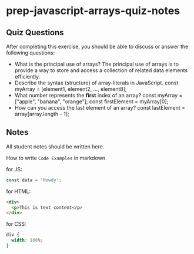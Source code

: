 # prep-javascript-arrays-quiz-notes

## Quiz Questions

After completing this exercise, you should be able to discuss or answer the following questions:

- What is the principal use of arrays?
  The principal use of arrays is to provide a way to store and access a collection of related data elements efficiently.
- Describe the syntax (structure) of array-literals in JavaScript.
  const myArray = [element1, element2, ..., element8];
- What number represents the **first** index of an array?
  const myArray = ["apple", "banana", "orange"];
  const firstElement = myArray[0];
- How can you access the last element of an array?
  const lastElement = array[array.length - 1];

## Notes

All student notes should be written here.

How to write `Code Examples` in markdown

for JS:

```javascript
const data = 'Howdy';
```

for HTML:

```html
<div>
  <p>This is text content</p>
</div>
```

for CSS:

```css
div {
  width: 100%;
}
```
